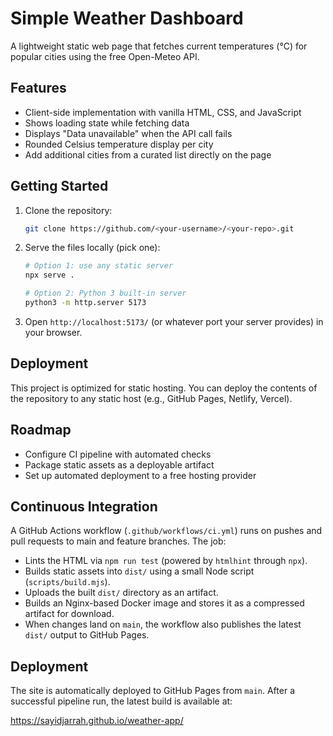 # Simple Weather Dashboard

A lightweight static web page that fetches current temperatures (°C) for popular cities using the free Open-Meteo API.

## Features
- Client-side implementation with vanilla HTML, CSS, and JavaScript
- Shows loading state while fetching data
- Displays "Data unavailable" when the API call fails
- Rounded Celsius temperature display per city
- Add additional cities from a curated list directly on the page

## Getting Started
1. Clone the repository:
   ```bash
   git clone https://github.com/<your-username>/<your-repo>.git
   ```
2. Serve the files locally (pick one):
   ```bash
   # Option 1: use any static server
   npx serve .

   # Option 2: Python 3 built-in server
   python3 -m http.server 5173
   ```
3. Open `http://localhost:5173/` (or whatever port your server provides) in your browser.

## Deployment
This project is optimized for static hosting. You can deploy the contents of the repository to any static host (e.g., GitHub Pages, Netlify, Vercel).

## Roadmap
- Configure CI pipeline with automated checks
- Package static assets as a deployable artifact
- Set up automated deployment to a free hosting provider

## Continuous Integration
A GitHub Actions workflow (`.github/workflows/ci.yml`) runs on pushes and pull requests to main and feature branches. The job:
- Lints the HTML via `npm run test` (powered by `htmlhint` through `npx`).
- Builds static assets into `dist/` using a small Node script (`scripts/build.mjs`).
- Uploads the built `dist/` directory as an artifact.
- Builds an Nginx-based Docker image and stores it as a compressed artifact for download.
- When changes land on `main`, the workflow also publishes the latest `dist/` output to GitHub Pages.

## Deployment
The site is automatically deployed to GitHub Pages from `main`. After a successful pipeline run, the latest build is available at:

https://sayidjarrah.github.io/weather-app/
